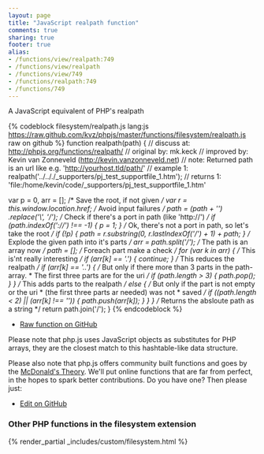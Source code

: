```yaml
---
layout: page
title: "JavaScript realpath function"
comments: true
sharing: true
footer: true
alias:
- /functions/view/realpath:749
- /functions/view/realpath
- /functions/view/749
- /functions/realpath:749
- /functions/749
---
```

<!-- Generated by Rakefile:build -->
A JavaScript equivalent of PHP's realpath

{% codeblock filesystem/realpath.js lang:js https://raw.github.com/kvz/phpjs/master/functions/filesystem/realpath.js raw on github %}
function realpath(path) {
  //  discuss at: http://phpjs.org/functions/realpath/
  // original by: mk.keck
  // improved by: Kevin van Zonneveld (http://kevin.vanzonneveld.net)
  //        note: Returned path is an url like e.g. 'http://yourhost.tld/path/'
  //   example 1: realpath('../.././_supporters/pj_test_supportfile_1.htm');
  //   returns 1: 'file:/home/kevin/code/_supporters/pj_test_supportfile_1.htm'

  var p = 0,
    arr = []; /* Save the root, if not given */
  var r = this.window.location.href; /* Avoid input failures */
  path = (path + '')
    .replace('\\', '/'); /* Check if there's a port in path (like 'http://') */
  if (path.indexOf('://') !== -1) {
    p = 1;
  } /* Ok, there's not a port in path, so let's take the root */
  if (!p) {
    path = r.substring(0, r.lastIndexOf('/') + 1) + path;
  } /* Explode the given path into it's parts */
  arr = path.split('/'); /* The path is an array now */
  path = []; /* Foreach part make a check */
  for (var k in arr) { /* This is'nt really interesting */
    if (arr[k] == '.') {
      continue;
    } /* This reduces the realpath */
    if (arr[k] == '..') {
      /* But only if there more than 3 parts in the path-array.
       * The first three parts are for the uri */
      if (path.length > 3) {
        path.pop();
      }
    } /* This adds parts to the realpath */
    else {
      /* But only if the part is not empty or the uri
       * (the first three parts ar needed) was not
       * saved */
      if ((path.length < 2) || (arr[k] !== '')) {
        path.push(arr[k]);
      }
    }
  } /* Returns the absloute path as a string */
  return path.join('/');
}
{% endcodeblock %}

 - [Raw function on GitHub](https://github.com/kvz/phpjs/blob/master/functions/filesystem/realpath.js)

Please note that php.js uses JavaScript objects as substitutes for PHP arrays, they are 
the closest match to this hashtable-like data structure. 

Please also note that php.js offers community built functions and goes by the 
[McDonald's Theory](https://medium.com/what-i-learned-building/9216e1c9da7d). We'll put online 
functions that are far from perfect, in the hopes to spark better contributions. 
Do you have one? Then please just: 

 - [Edit on GitHub](https://github.com/kvz/phpjs/edit/master/functions/filesystem/realpath.js)


### Other PHP functions in the filesystem extension
{% render_partial _includes/custom/filesystem.html %}
